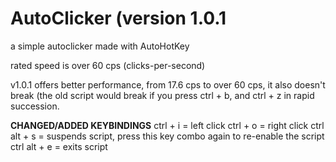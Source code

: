 # AutoClicker (version 1.0.1
a simple autoclicker made with AutoHotKey

rated speed is over 60 cps (clicks-per-second)

v1.0.1 offers better performance, from 17.6 cps to over 60 cps, it also doesn't break (the old script would break if you press ctrl + b, and ctrl + z in rapid succession.

**CHANGED/ADDED KEYBINDINGS**
ctrl + i = left click
ctrl + o = right click
ctrl alt + s = suspends script, press this key combo again to re-enable the script
ctrl alt + e = exits script

